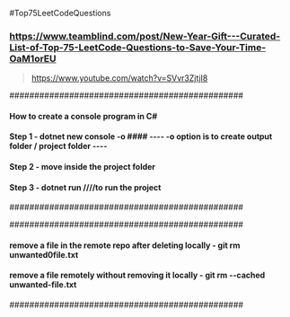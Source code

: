 #Top75LeetCodeQuestions
### https://www.teamblind.com/post/New-Year-Gift---Curated-List-of-Top-75-LeetCode-Questions-to-Save-Your-Time-OaM1orEU

> https://www.youtube.com/watch?v=SVvr3ZjtjI8
> 
###############################################
#### How to create a console program in C# ####
#### Step 1 - dotnet new console -o <FolderName> #### ---- -o option is to create output folder / project folder ---- ####
#### Step 2 - move inside the project folder ####
#### Step 3 - dotnet run ////to run the project ####
###############################################

###############################################
#### remove a file in the remote repo after deleting locally -  git rm unwanted0file.txt

#### remove a file remotely without removing it locally - git rm --cached unwanted-file.txt
###############################################



